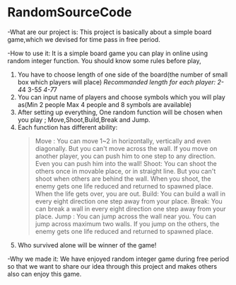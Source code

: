 # RandomSourceCode
-What are our project is:
  This project is basically about a simple board game,which we devised for time pass in free period. 

-How to use it:
  It is a simple board game you can play in online using random integer function. You should know some rules before play,
 1. You have to choose length of one side of the board(the number of small box which players will place)
  *Recommanded length for each player:
   2- 4*4 3-5*5 4-7*7 
 2. You can input name of players and choose symbols which you will play as(Min 2 people Max 4 people and 8 symbols are available)
 3. After setting up everything, One random function will be chosen when you play ; Move,Shoot,Build,Break and Jump.
 4. Each function has different ability:
    >Move : You can move 1~2 in horizontally, vertically and even diagonally. But you can't move across the wall. If you move on another              player, you can push him to one step to any direction. Even you can push him into the wall!
    >Shoot: You can shoot the others once in movable place, or in straight line. But you can't shoot when others are behind the wall. When            you shoot, the enemy gets one life reduced and returned to spawned place. When the life gets over, you are out.
    >Build: You can build a wall in every eight direction one step away from your place.
    >Break: You can break a wall in every eight direction one step away from your place.
    >Jump : You can jump across the wall near you. You can jump across maximum two walls. If you jump on the others, the enemy gets one              life reduced and returned to spawned place.
 5. Who survived alone will be winner of the game!
    
-Why we made it:
  We have enjoyed random integer game during free period so that we want to share our idea through this project and makes others also can   enjoy this game. 
